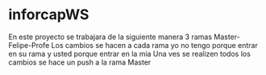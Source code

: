# inforcapWS
En este proyecto se trabajara de la siguiente manera 3 ramas Master-Felipe-Profe
Los cambios se hacen a cada rama yo no tengo porque entrar en su rama y usted porque entrar en la mia
Una ves se realizen todos los cambios se hace un push a la rama Master
